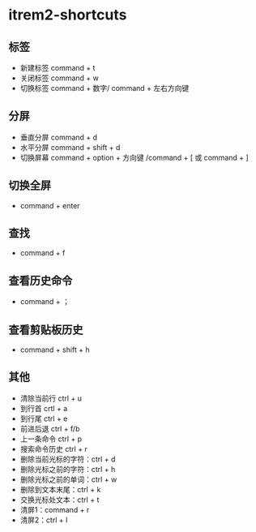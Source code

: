 # itrem2-shortcuts

## 标签

- 新建标签 command + t
- 关闭标签 command + w
- 切换标签 command + 数字/ command + 左右方向键

## 分屏

- 垂直分屏 command + d
- 水平分屏 command + shift + d
- 切换屏幕 command + option + 方向键 /command + [ 或 command + ]

## 切换全屏

- command + enter

## 查找

- command + f

## 查看历史命令

- command + ；

## 查看剪贴板历史

- command + shift + h

## 其他

- 清除当前行 ctrl + u
- 到行首 crtl + a
- 到行尾 ctrl + e
- 前进后退 ctrl + f/b
- 上一条命令 ctrl + p
- 搜索命令历史 ctrl + r
- 删除当前光标的字符：ctrl + d
- 删除光标之前的字符：ctrl + h
- 删除光标之前的单词：ctrl + w
- 删除到文本末尾：ctrl + k
- 交换光标处文本：ctrl + t
- 清屏1：command + r
- 清屏2：ctrl + l

